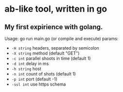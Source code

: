 # ab-like tool, written in go

## My first expirience with golang. 

Usage:
go run main.go (or compile and execute)
params:
  - `-H string`
    	headers, separated by semicolon
  - `-X string`
    	method (default "GET")
  - `-c int`
    	parallel shoots in time (default 1)
  - `-d int`
    	delay in ms
  - `-h string`
    	host
  - `-n int`
    	count of shots (default 1)
  - `-p int`
    	port (default -1)
  - `-ssl int`
      use https schema
